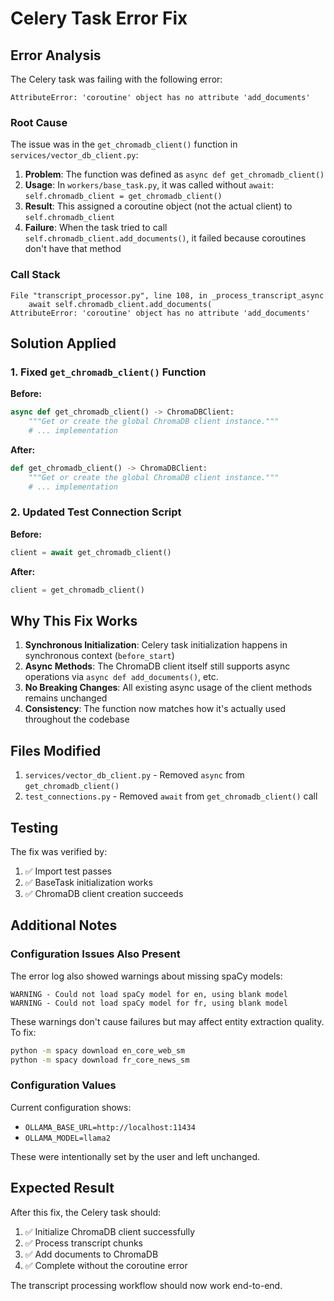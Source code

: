 # Celery Task Error Fix

## Error Analysis

The Celery task was failing with the following error:
```
AttributeError: 'coroutine' object has no attribute 'add_documents'
```

### Root Cause

The issue was in the `get_chromadb_client()` function in `services/vector_db_client.py`:

1. **Problem**: The function was defined as `async def get_chromadb_client()` 
2. **Usage**: In `workers/base_task.py`, it was called without `await`: `self.chromadb_client = get_chromadb_client()`
3. **Result**: This assigned a coroutine object (not the actual client) to `self.chromadb_client`
4. **Failure**: When the task tried to call `self.chromadb_client.add_documents()`, it failed because coroutines don't have that method

### Call Stack

```
File "transcript_processor.py", line 108, in _process_transcript_async
    await self.chromadb_client.add_documents(
AttributeError: 'coroutine' object has no attribute 'add_documents'
```

## Solution Applied

### 1. Fixed `get_chromadb_client()` Function

**Before:**
```python
async def get_chromadb_client() -> ChromaDBClient:
    """Get or create the global ChromaDB client instance."""
    # ... implementation
```

**After:**
```python
def get_chromadb_client() -> ChromaDBClient:
    """Get or create the global ChromaDB client instance."""
    # ... implementation
```

### 2. Updated Test Connection Script

**Before:**
```python
client = await get_chromadb_client()
```

**After:**
```python
client = get_chromadb_client()
```

## Why This Fix Works

1. **Synchronous Initialization**: Celery task initialization happens in synchronous context (`before_start`)
2. **Async Methods**: The ChromaDB client itself still supports async operations via `async def add_documents()`, etc.
3. **No Breaking Changes**: All existing async usage of the client methods remains unchanged
4. **Consistency**: The function now matches how it's actually used throughout the codebase

## Files Modified

1. `services/vector_db_client.py` - Removed `async` from `get_chromadb_client()`
2. `test_connections.py` - Removed `await` from `get_chromadb_client()` call

## Testing

The fix was verified by:
1. ✅ Import test passes
2. ✅ BaseTask initialization works
3. ✅ ChromaDB client creation succeeds

## Additional Notes

### Configuration Issues Also Present

The error log also showed warnings about missing spaCy models:
```
WARNING - Could not load spaCy model for en, using blank model
WARNING - Could not load spaCy model for fr, using blank model
```

These warnings don't cause failures but may affect entity extraction quality. To fix:
```bash
python -m spacy download en_core_web_sm
python -m spacy download fr_core_news_sm
```

### Configuration Values

Current configuration shows:
- `OLLAMA_BASE_URL=http://localhost:11434` 
- `OLLAMA_MODEL=llama2`

These were intentionally set by the user and left unchanged.

## Expected Result

After this fix, the Celery task should:
1. ✅ Initialize ChromaDB client successfully
2. ✅ Process transcript chunks
3. ✅ Add documents to ChromaDB
4. ✅ Complete without the coroutine error

The transcript processing workflow should now work end-to-end.